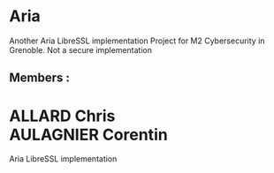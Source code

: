 # Aria
Another Aria LibreSSL implementation
Project for M2 Cybersecurity in Grenoble.
Not a secure implementation

## Members :

ALLARD Chris  
AULAGNIER Corentin
=======
Aria LibreSSL implementation
